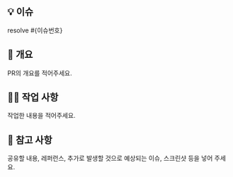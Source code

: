 ## 💡 이슈

resolve #{이슈번호}

## 🤩 개요

PR의 개요를 적어주세요.

## 🧑‍💻 작업 사항

작업한 내용을 적어주세요.

## 📖 참고 사항

공유할 내용, 레퍼런스, 추가로 발생할 것으로 예상되는 이슈, 스크린샷 등을 넣어 주세요.